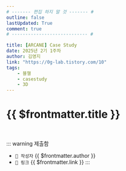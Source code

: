 ```yaml
---
# ------- 편집 하지 말 것 ------- #
outline: false
lastUpdated: True
comment: true
# ---------------------------- #

title: [ARCANE] Case Study
date: 2025년 2기 1주차
author: 김영지
link: "https://0g-lab.tistory.com/10"
tags:
    - 블챌
    - casestudy
    - 3D
---
```


# {{ $frontmatter.title }}

<br>

<!-- 여기는 냅두기 -->
::: warning 제출함
 - `🥳 작성자` {{ $frontmatter.author }}
 - `🔗 링크` <a :href="$frontmatter.link" target="_blank" rel="noopener"> {{ $frontmatter.link }} </a>
::: 

<!-- 업데이트 사항 등 필요한 내용 아래부터 자유롭게 사용 -->
<!-- ::: info 업데이트 내역
- 2025-08-01 첫 게시  
- 2025-08-09: 이미지 추가  
- 2025-08-10: 오타 수정
::: -->
